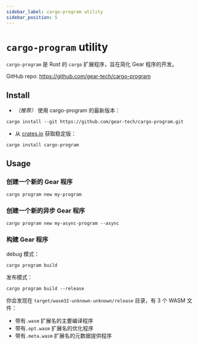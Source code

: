 ```yaml
---
sidebar_label: cargo-program utility
sidebar_position: 5
---
```


# `cargo-program` utility

`cargo-program` 是 Rust 的 `cargo` 扩展程序，旨在简化 Gear 程序的开发。

GitHub repo: https://github.com/gear-tech/cargo-program

## Install

- _（推荐）_ 使用 cargo-program 的最新版本：

```
cargo install --git https://github.com/gear-tech/cargo-program.git
```

- 从 [crates.io](https://crates.io/crates/cargo-program) 获取稳定版：

```
cargo install cargo-program
```

## Usage

### 创建一个新的 Gear 程序

```
cargo program new my-program
```

### 创建一个新的异步 Gear 程序

```
cargo program new my-async-program --async
```

### 构建 Gear 程序

debug 模式：

```
cargo program build
```

发布模式：

```
cargo program build --release
```

你会发现在 `target/wasm32-unknown-unknown/release` 目录，有 3 个
WASM 文件：

- 带有`.wasm` 扩展名的主要编译程序
- 带有`.opt.wasm` 扩展名的优化程序
- 带有`.meta.wasm` 扩展名的元数据提供程序
